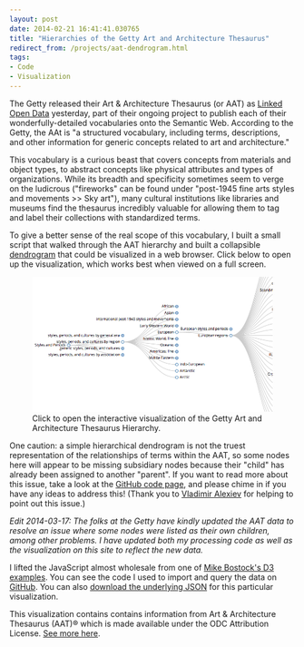 ```yaml
---
layout: post
date: 2014-02-21 16:41:41.030765
title: "Hierarchies of the Getty Art and Architecture Thesaurus"
redirect_from: /projects/aat-dendrogram.html
tags:
- Code
- Visualization
---
```


The Getty released their Art & Architecture Thesaurus (or AAT) as [Linked Open Data](http://vocab.getty.edu/) yesterday, part of their ongoing project to publish each of their wonderfully-detailed vocabularies onto the Semantic Web.
According to the Getty, the AAt is "a structured vocabulary, including terms, descriptions, and other information for generic concepts related to art and architecture."

This vocabulary is a curious beast that covers concepts from materials and object types, to abstract concepts like physical attributes and types of organizations.
While its breadth and specificity sometimes seem to verge on the ludicrous ("fireworks" can be found under "post-1945 fine arts styles and movements >> Sky art"), many cultural institutions like libraries and museums find the thesaurus incredibly valuable for allowing them to tag and label their collections with standardized terms.

To give a better sense of the real scope of this vocabulary, I built a small script that walked through the AAT hierarchy and built a collapsible [dendrogram](http://en.wikipedia.org/wiki/Dendrogram) that could be visualized in a web browser.
Click below to open up the visualization, which works best when viewed on a full screen.

<figure>
<a href="/pages/dendrogram-fullscreen.html"><img src="/assets/images-display/aat_screenshot.png" alt="Screenshot from the AAT dendrogram visualization" /></a>
<figcaption>Click to open the interactive visualization of the Getty Art and Architecture Thesaurus Hierarchy.</figcaption>
</figure>

One caution: a simple hierarchical dendrogram is not the truest representation of the relationships of terms within the AAT, so some nodes here will appear to be missing subsidiary nodes because their "child" has already been assigned to another "parent".
If you want to read more about this issue, take a look at the [GitHub code page](https://github.com/mdlincoln/getty_vocab/issues/1), and please chime in if you have any ideas to address this!
(Thank you to [Vladimir Alexiev](https://twitter.com/valexiev1/status/437852989022162944) for helping to point out this issue.)

*Edit 2014-03-17: The folks at the Getty have kindly updated the AAT data to resolve an issue where some nodes were listed as their own children, among other problems. I have updated both my processing code as well as the visualization on this site to reflect the new data.*

I lifted the JavaScript almost wholesale from one of [Mike Bostock's D3 examples](http://bl.ocks.org/mbostock/4339083).
You can see the code I used to import and query the data on [GitHub](https://github.com/mdlincoln/getty_vocab).
You can also [download the underlying JSON](/assets/docs/aat-hierarchy.json) for this particular visualization.

This visualization contains contains information from Art & Architecture Thesaurus (AAT)® which is made available under the ODC Attribution License. [See more here](http://www.getty.edu/research/tools/vocabularies/lod/sparql.html#sthash.cSqLzpWr.dpuf).
